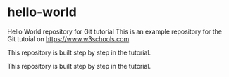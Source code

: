 # hello-world
Hello World repository for Git tutorial
This is an example repository for the Git tutoial on https://www.w3schools.com

This repository is built step by step in the tutorial.

This repository is built step by step in the tutorial.